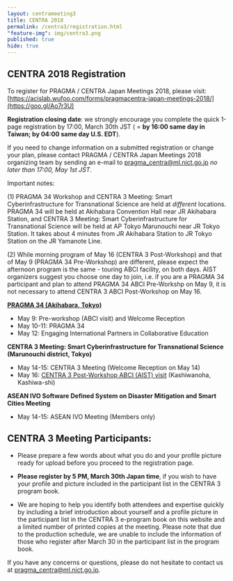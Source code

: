 ```yaml
---
layout: centrameeting3
title: CENTRA 2018
permalink: /centra3/registration.html
"feature-img": img/centra3.png
published: true
hide: true
---
```



## CENTRA 2018 Registration


To register for PRAGMA / CENTRA Japan Meetings 2018, please visit: [https://acislab.wufoo.com/forms/pragmacentra-japan-meetings-2018/](https://goo.gl/Ao7r3U)  

**Registration closing date**: we strongly encourage you complete the quick 1-page registration by 17:00, March 30th JST ( = **by 16:00 same day in Taiwan; by 04:00 same day U.S. EDT**).  

If you need to change information on a submitted registration or change your plan, please contact PRAGMA / CENTRA Japan Meetings 2018 organizing team by sending an e-mail to pragma_centra@ml.nict.go.jp *no later than 17:00, May 1st JST*. 

Important notes: 

(1) PRAGMA 34 Workshop and CENTRA 3 Meeting: Smart Cyberinfrastructure for Transnational Science are held at *different* locations. PRAGMA 34 will be held at Akihabara Convention Hall near JR Akihabara Station, and CENTRA 3 Meeting: Smart Cyberinfrastructure for Transnational Science will be held at AP Tokyo Marunouchi near JR Tokyo Station. It takes about 4 minutes from JR Akihabara Station to JR Tokyo Station on the JR Yamanote Line.  

(2) While morning program of May 16 (CENTRA 3 Post-Workshop) and that of May 9 (PRAGMA 34 Pre-Workshop) are different, please expect the afternoon program is the same - touring ABCI facility, on both days. AIST organizers suggest you choose one day to join, i.e. if you are a PRAGMA 34 participant and plan to attend PRAGMA 34 ABCI Pre-Workshp on May 9, it is not necessary to attend CENTRA 3 ABCI Post-Workshop on May 16.


**[PRAGMA 34 (Akihabara, Tokyo)](http://www.pragma-grid.net/pragma34/)** 
*	May 9: Pre-workshop (ABCI visit) and Welcome Reception  
*	May 10-11: PRAGMA 34  
*	May 12: Engaging International Partners in Collaborative Education   

**CENTRA 3 Meeting: Smart Cyberinfrastructure for Transnational Science (Marunouchi district, Tokyo)**  
*	May 14-15: CENTRA 3 Meeting (Welcome Reception on May 14) 
* May 16: [CENTRA 3 Post-Workshop ABCI (AIST) visit](http://www.globalcentra.org/centra3/abci.html) (Kashiwanoha, Kashiwa-shi)

**ASEAN IVO Software Defined System on Disaster Mitigation and Smart Cities Meeting** 
*	May 14-15: ASEAN IVO Meeting (Members only)  


## CENTRA 3 Meeting Participants:

* Please prepare a few words about what you do and your profile picture ready for upload before you proceed to the registration page.

* **Please register by 5 PM, March 30th Japan time**, if you wish to have your profile and picture included in the participant list in the CENTRA 3 program book.

* We are hoping to help you identify both attendees and expertise quickly by including a brief introduction about yourself and a profile picture in the participant list in the CENTRA 3 e-program book on this website and a limited number of printed copies at the meeting. Please note that due to the production schedule, we are unable to include the information of those who register after March 30 in the participant list in the program book.  

If you have any concerns or questions, please do not hesitate to contact us at pragma_centra@ml.nict.go.jp.  
